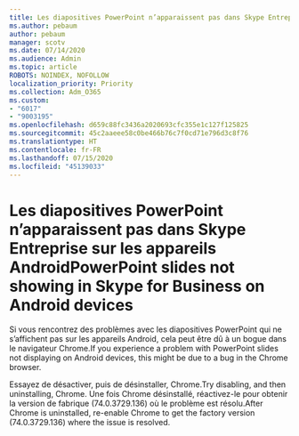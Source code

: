 ```yaml
---
title: Les diapositives PowerPoint n’apparaissent pas dans Skype Entreprise sur les appareils Android
ms.author: pebaum
author: pebaum
manager: scotv
ms.date: 07/14/2020
ms.audience: Admin
ms.topic: article
ROBOTS: NOINDEX, NOFOLLOW
localization_priority: Priority
ms.collection: Adm_O365
ms.custom:
- "6017"
- "9003195"
ms.openlocfilehash: d659c88fc3436a2020693cfc355e1c127f125825
ms.sourcegitcommit: 45c2aaeee58c0be466b76c7f0cd71e796d3c8f76
ms.translationtype: HT
ms.contentlocale: fr-FR
ms.lasthandoff: 07/15/2020
ms.locfileid: "45139033"
---
```

# <a name="powerpoint-slides-not-showing-in-skype-for-business-on-android-devices"></a><span data-ttu-id="4d213-102">Les diapositives PowerPoint n’apparaissent pas dans Skype Entreprise sur les appareils Android</span><span class="sxs-lookup"><span data-stu-id="4d213-102">PowerPoint slides not showing in Skype for Business on Android devices</span></span>

<span data-ttu-id="4d213-103">Si vous rencontrez des problèmes avec les diapositives PowerPoint qui ne s’affichent pas sur les appareils Android, cela peut être dû à un bogue dans le navigateur Chrome.</span><span class="sxs-lookup"><span data-stu-id="4d213-103">If you experience a problem with PowerPoint slides not displaying on Android devices, this might be due to a bug in the Chrome browser.</span></span>

<span data-ttu-id="4d213-104">Essayez de désactiver, puis de désinstaller, Chrome.</span><span class="sxs-lookup"><span data-stu-id="4d213-104">Try disabling, and then uninstalling, Chrome.</span></span> <span data-ttu-id="4d213-105">Une fois Chrome désinstallé, réactivez-le pour obtenir la version de fabrique (74.0.3729.136) où le problème est résolu.</span><span class="sxs-lookup"><span data-stu-id="4d213-105">After Chrome is uninstalled, re-enable Chrome to get the factory version (74.0.3729.136) where the issue is resolved.</span></span>